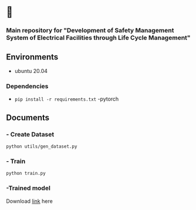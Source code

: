# :baby:

### Main repository for "Development of Safety Management System of Electrical Facilities through Life Cycle Management"

## Environments

- ubuntu 20.04

### Dependencies
- ```pip install -r requirements.txt```
-pytorch

## Documents
### - Create Dataset
```python utils/gen_dataset.py```
### - Train 
```python train.py```

### -Trained model
Download [link](https://gisto365-my.sharepoint.com/:u:/g/personal/maengjemo_gm_gist_ac_kr/EXJh4JZrlPxKuxz2q512KZgBKwkerXPv4ZyC7K2u3z4VIQ?e=oNHIsp) here 